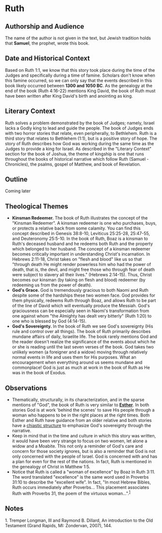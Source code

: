 # Ruth

## Authorship and Audience
The name of the author is not given in the text, but Jewish tradition holds that **Samuel**, the prophet, wrote this book.

## Date and Historical Context
Based on Ruth 1:1, we know that this story took place during the time of the Judges and specifically during a time of famine. Scholars don't know when this famine occurred, so we can only say that the events described in this book likely occurred between **1300 and 1050 BC**. As the genealogy at the end of the book (Ruth 4:16-22) mentions King David, the book of Ruth must have been written after King David's birth and anointing as king.

## Literary Context
Ruth solves a problem demonstrated by the book of Judges; namely, Israel lacks a Godly king to lead and guide the people. The book of Judges ends with two horror stories that relate, even peripherally, to Bethlehem. Ruth is a third story that relates to Bethlehem (1:1), but is a positive story of hope. The story of Ruth describes how God was working during the same time as the Judges to provide a king for Israel. As described in the "Literary Context" section for the book of Joshua, the theme of kingship is one that runs throughout the books of historical narrative which follow Ruth (Samuel - Chronicles), the psalms, gospel of Matthew, and book of Revelation.

## Outline
Coming later

## Theological Themes
- **Kinsman Redeemer.** The book of Ruth illustrates the concept of the "Kinsman Redeemer". A kinsman redeemer is one who purchases, buys, or protects a relative back from some calamity. You can find this concept described in Genesis 38:8-10, Leviticus 25:25-28, 25:47-55, and Deuteronomy 25:5-10. In the book of Ruth, Boaz is a kinsman to Ruth's deceased husband and he redeems both Ruth and the property which belonged to her husband. The concept of a kinsman redeemer becomes critically important in understanding Christ's incarnation. In Hebrews 2:11-18, Christ takes on "flesh and blood" like us so that "through death He might render powerless him who had the power of death, that is, the devil, and might free those who through fear of death were subject to slavery all their lives." (Hebrews 2:14-15). Thus, Christ becomes our kinsman (by taking on flesh and blood) redeemer (by redeeming us from the power of death).
- **God's Grace.** God is tremendously gracious to both Naomi and Ruth despite some of the hardships these two women face. God provides for them physically, redeems Ruth through Boaz, and allows Ruth to be part of the line of David which will eventually produce the Messiah. God's graciousness can be especially seen in Naomi's transformation from one against whom "the Almighty has dealt very bitterly" (Ruth 1:20) to one who is blessed by God (4:14-15).
- **God's Sovereignty.** In the book of Ruth we see God's sovereignty (His rule and control over all things). The book of Ruth primarily describes mundane affairs of daily, Israelite life. The book rarely mentions God and the reader doesn't realize the significance of the events about which he or she is reading until the last seven verses of the book. God takes two unlikely women (a foreigner and a widow) moving through relatively normal events in life and uses them for His purposes. What an encouragement when everything around us seems mundane and commonplace! God is just as much at work in the book of Ruth as He was in the book of Exodus.

## Observations
- Thematically, structurally, in its characterization, and in the sparse mentions of "God", the book of Ruth is very similar to [**Esther**](esther.html). In both stories God is at work 'behind the scenes' to save His people through a woman who happens to be in the right places at the right times. Both Esther and Ruth have guidance from an older relative and both stories have a [chiastic structure](https://en.wikipedia.org/wiki/Chiastic_structure) to emphasize God's sovereignty through the narrative.
- Keep in mind that in the time and culture in which this story was written, it would have been very strange to focus on two women, let alone a widow and a Moabite. This not only a reminder of God's care and concern for those society ignores, but is also a reminder that God is not only concerned with the people of Israel. God is concerned with and has a plan for even for the rest of the nations. In fact, Ruth is mentioned in the genealogy of Christ in Matthew 1:5.
- Notice that Ruth is called a "woman of excellence" by Boaz in Ruth 3:11. The word translated "excellence" is the same word used in Proverbs 31:10 to describe the "excellent wife". In fact, "In most Hebrew Bibles, Ruth occurs immediately after Proverbs... This placement associates Ruth with Proverbs 31, the poem of the virtuous woman...".<sup>[1](#footnote1)</sup>

## Notes

<a id="footnote1">1. </a>Tremper Longman, III and Raymond B. Dillard, An introduction to the Old Testament (Grand Rapids, MI: Zondervan, 2007), 144.
